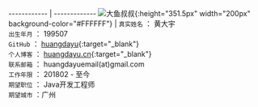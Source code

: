 ﻿------------ | ------------- 
 ![大鱼叔叔](https://raw.githubusercontent.com/HuangDayu/huangdayu.github.io/master/assets/private/images/huangdayu/huangdayu.jpg){:height="351.5px" width="200px" background-color="#FFFFFF"} | `真实姓名` ： 黄大宇<br/>`出生年月` ： 199507<br/>`GitHub` ： [huangdayu](https://github.com/HuangDayu){:target="_blank"}<br/>`个人博客` ： [huangdayu.cn](https://www.huangdayu.cn){:target="_blank"}<br/>`联系邮箱` ： huangdayuemail(at)gmail.com<br/>`工作年限` ： 201802 - 至今 <br/>`期望职位` ： Java开发工程师<br/>`期望城市` ：广州<br/>